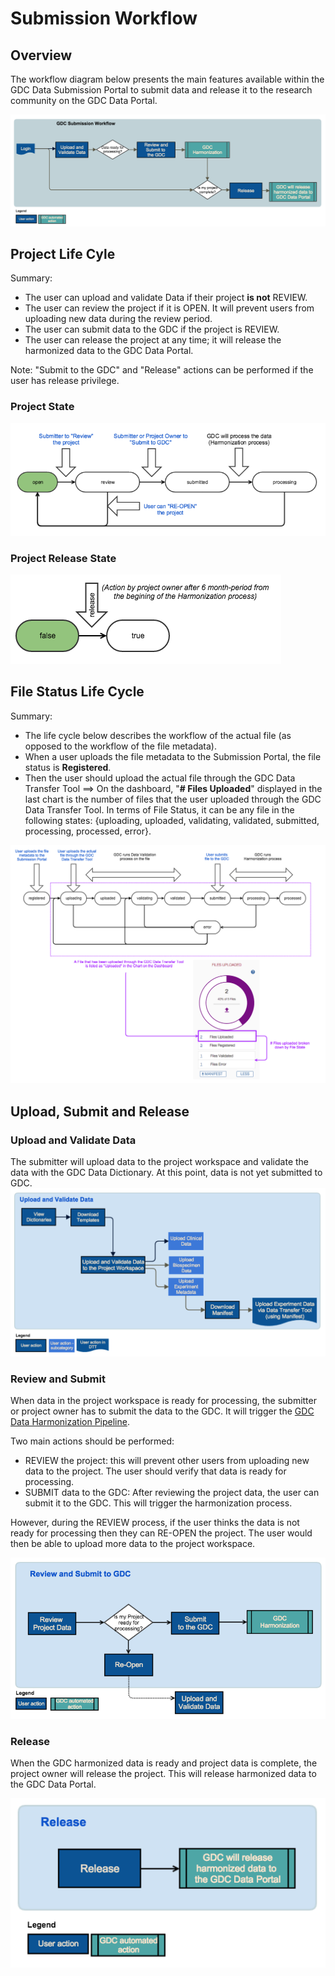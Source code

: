 # Submission Workflow

## Overview

The workflow diagram below presents the main features available within the GDC Data Submission Portal to submit data and release it to the research community on the GDC Data Portal.

[![GDC Data Submission Portal Workflow](images/GDC_Submission_Portal_Workflow.png)](images/GDC_Submission_Portal_Workflow.png "Click to see the full image.")


## Project Life Cyle

Summary:

* The user can upload and validate Data if their project __is not__ REVIEW.
* The user can review the project if it is OPEN. It will prevent users from uploading new data during the review period.
* The user can submit data to the GDC if the project is REVIEW.
* The user can release the project at any time; it will release the harmonized data to the GDC Data Portal.

Note: "Submit to the GDC" and "Release" actions can be performed if the user has release privilege.

### Project State
[![GDC Data Submission Portal Project State](images/GDC_Submission_Portal_Workflow_Project_State.png)](images/GDC_Submission_Portal_Workflow_Release_State.png "Click to see the full image.")

### Project Release State
[![GDC Data Submission Portal Project Release State](images/GDC_Submission_Portal_Workflow_Project_Release_State.png)](images/GDC_Submission_Portal_Workflow_Project_Release_State.png "Click to see the full image.")


## File Status Life Cycle

Summary:

* The life cycle below describes the workflow of the actual file (as opposed to the workflow of the file metadata).
* When a user uploads the file metadata to the Submission Portal, the file status is __Registered__.
* Then the user should upload the actual file through the GDC Data Transfer Tool ==> On the dashboard, "__# Files Uploaded__" displayed in the last chart is the number of files that the user uploaded through the GDC Data Transfer Tool. In terms of File Status, it can be any file in the following states: {uploading, uploaded, validating, validated, submitted, processing, processed, error}.


[![GDC Data Submission Portal File Status](images/GDC_Submission_Portal_Workflow_File_Status.png)](images/GDC_Submission_Portal_Workflow_File_Status.png "Click to see the full image.")


## Upload, Submit and Release

### Upload and Validate Data
The submitter will upload data to the project workspace and validate the data with the GDC Data Dictionary. At this point, data is not yet submitted to GDC.
[![GDC Data Submission Portal Workflow Upload](images/GDC_Submission_Portal_Workflow_Upload.png)](images/GDC_Submission_Portal_Workflow_Upload.png "Click to see the full image.")


### Review and Submit
When data in the project workspace is ready for processing, the submitter or project owner has to submit the data to the GDC. It will trigger the [GDC Data Harmonization Pipeline](https://gdc.nci.nih.gov/submit-data/gdc-data-processing-software-and-algorithms/2-data-harmonization).

Two main actions should be performed:

* REVIEW the project: this will prevent other users from uploading new data to the project. The user should verify that data is ready for processing.
* SUBMIT data to the GDC: After reviewing the project data, the user can submit it to the GDC. This will trigger the harmonization process.

However, during the REVIEW process, if the user thinks the data is not ready for processing then they can RE-OPEN the project. The user would then be able to upload more data to the project workspace.


[![GDC Data Submission Portal Workflow Submit](images/GDC_Submission_Portal_Workflow_Submit.png)](images/GDC_Submission_Portal_Workflow_Submit.png "Click to see the full image.")

### Release
When the GDC harmonized data is ready and project data is complete, the project owner will release the project. This will release harmonized data to the GDC Data Portal.


[![GDC Data Submission Portal Workflow Release](images/GDC_Submission_Portal_Workflow_Release.png)](images/GDC_Submission_Portal_Workflow_Release.png "Click to see the full image.")

